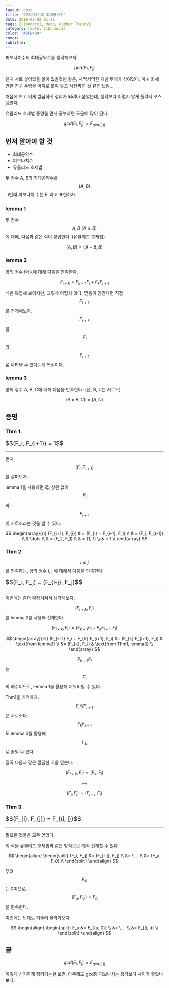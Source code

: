 ```yaml
---
layout: post
title: "피보나치수의 최대공약수"
date: 2019-08-02 01:21
tags: [Fibonacci, Math, Number Theory]
category: [math, fibonacci]
color: "#3FB488"
cover: 
subtitle: 
---
```


피보나치수의 최대공약수를 생각해보자. 

$$ gcd(F_i, F_j) $$

왠지 서로 붙어있을 일이 없을것만 같은, 서먹서먹한 개념 두개가 섞여있다. 마치 화해 안한 친구 두명을 억지로 붙여 놓고 사진찍은 것 같은 느낌...

처음에 보고 이게 깔끔하게 정리가 되려나 싶었는데, 생각보다 어렵지 않게 풀려서 포스팅한다.

유클리드 호제법 증명을 먼저 공부하면 도움이 많이 된다.

$$ gcd(F_i, F_j) = F_{gcd(i, j)} $$

## 먼저 알아야 할 것

- 최대공약수
- 피보나치수
- 유클리드 호제법

두 정수 A, B의 최대공약수를 $$(A, B)$$, i번째 피보나치 수는 F<sub>i</sub> 라고 표현하자.

### lemma 1

두 정수 $$A, B \ (A \geq B)$$에 대해, 다음과 같은 식이 성립한다. (유클리드 호제법)

$$ (A, B) = (A - B, B) $$

### lemma 2

양의 정수 i와 k에 대해 다음을 만족한다.

$$F_{i+k} = F_{k-1} F_i + F_{k} F_{i+1}$$

식은 복잡해 보이지만, 그렇게 어렵지 않다. 믿음이 안간다면 직접 $$F_{i+k}$$를 전개해보자. $$F_{i+k}$$ 를 $$F_i$$ 와 $$F_{i+1}$$ 로 나타낼 수 있다는게 핵심이다.

### lemma 3

양의 정수 A, B, C에 대해 다음을 만족한다. (단, B, C는 서로소)

$$(A \times B, C) = (A, C)$$



## 증명

### Thm 1.

<div style="font-size: 133%;">
$$(F_i, F_{i+1}) = 1$$
</div>

---

먼저 $$(F_i, F_{i+1})$$를 살펴보자.

lemma 1을 사용하면 i값 상관 없이 $$F_i$$와 $$F_{i+1}$$ 이 서로소라는 것을 알 수 있다.

$$ 
\begin{array}{rl}
(F_{i+1}, F_{i})  & = (F_{i} + F_{i-1}, F_i) \\
                & = (F_i, F_{i-1}) \\
                & \dots \\
                & = (F_2, F_1) \\
                & = (1, 1) \\
                & = 1 \\
\end{array} 
$$

### Thm 2.

$$i \leq j$$ 를 만족하는, 양의 정수 i, j 에 대해서 다음을 만족한다.

<div style="font-size: 133%;">
$$(F_i, F_j) = (F_{i-j}, F_j)$$
</div>

---

이번에는 좀더 확장시켜서 생각해보자.

$$(F_{i+k}, F_i)$$를 lemma 2를 사용해 전개한다.

$$(F_{i+k}, F_i) = (F_{k-1} F_i + F_{k} F_{i+1}, F_i)$$


$$
\begin{array}{rll}
(F_{k-1} F_i + F_{k} F_{i+1}, F_i) &= (F_{k} F_{i+1}, F_i) & \text{from lemma1} \\
                                   &= (F_{k}, F_i) & \text{from Thm1, lemma3} \\
\end{array}
$$

$$F_{k-1} F_i $$ 는 $$F_i$$의 배수이므로, lemma 1을 활용해 지워버릴 수 있다.

Thm1을 기억하자. $$F_i와 F_{i+1}$$ 은 서로소다. $$F_{k} F_{i+1}$$ 도 lemma 3를 활용해 $$F_{k}$$ 로 줄일 수 있다.

결국 다음과 같은 깔끔한 식을 얻는다.

$$(F_{i+k}, F_i) = (F_{k}, F_i)$$

$$ \iff $$

$$(F_{j}, F_i) = (F_{j-i}, F_i)$$

### Thm 3.

<div style="font-size: 133%;">
$$(F_{i}, F_{j}) = F_{(i, j)}$$
</div>

---

필요한 것들은 모두 얻었다.

위 식을 유클리드 호제법과 같은 방식으로 계속 전개할 수 있다.

$$ 
\begin{align}
\begin{split}
(F_i, F_j)  &= (F_{i-j}, F_j) \\
            &= \ ... \\
            &= (F_a, F_0) \\
\end{split}
\end{align} $$

무려 $$F_0$$는 0이므로, $$(F_a, F_0) = F_a$$ 을 만족한다.

이번에는 반대로 거슬러 올라가보자.

$$ 
\begin{align}
\begin{split}
F_a &= F_{(a, 0)} \\
    &= \ ... \\
    &= F_{(i, j)} \\
\end{split}
\end{align} $$

## 끝

$$ gcd(F_i, F_j) = F_{gcd(i, j)} $$

이렇게 신기하게 정리되는걸 보면, 아무래도 gcd랑 피보나치는 생각보다 사이가 좋았나보다. 